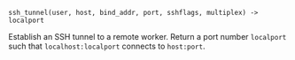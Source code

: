 ```
ssh_tunnel(user, host, bind_addr, port, sshflags, multiplex) -> localport
```

Establish an SSH tunnel to a remote worker. Return a port number `localport` such that `localhost:localport` connects to `host:port`.

